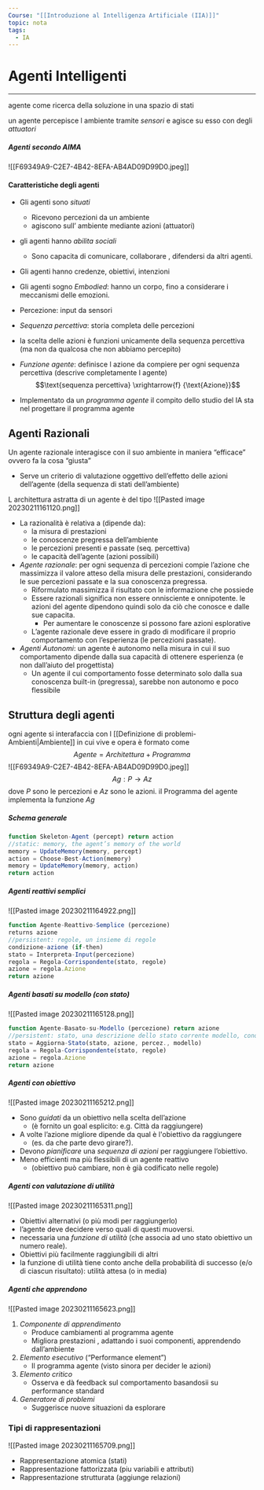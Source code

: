 ```yaml
---
Course: "[[Introduzione al Intelligenza Artificiale (IIA)]]"
topic: nota
tags:
  - IA
---
```


# Agenti Intelligenti
---
agente come ricerca della soluzione in una spazio di stati 

un agente percepisce l ambiente tramite _sensori_ e agisce su esso con degli _attuatori_
##### Agenti secondo AIMA
![[F69349A9-C2E7-4B42-8EFA-AB4AD09D99D0.jpeg]]
#### Caratteristiche  degli agenti 

- Gli agenti sono _situati_
	-  Ricevono percezioni da un ambiente
	- agiscono sull’ ambiente mediante azioni (attuatori)
- gli agenti hanno _abilita sociali_
	- Sono capacita di comunicare, collaborare , difendersi da altri agenti.
- Gli agenti hanno credenze, obiettivi, intenzioni 
- Gli agenti sogno _Embodied_: hanno un corpo, fino a considerare i meccanismi delle emozioni.


- Percezione: input da sensori 
- _Sequenza percettiva_: storia completa delle percezioni 
- la scelta delle azioni è funzioni unicamente della sequenza percettiva (ma non da qualcosa che non abbiamo percepito)
- _Funzione agente_: definisce l azione da compiere per ogni sequenza percettiva (descrive completamente l agente)
$$\text{sequenza percettiva}  \xrightarrow{f}   {\text{Azione}}$$
- Implementato da un _programma agente_
 il compito dello studio del IA sta nel progettare il programma agente
 

## Agenti Razionali 
Un agente razionale interagisce con il suo ambiente in maniera “efficace” ovvero fa la cosa “giusta”
-  Serve un criterio di valutazione oggettivo dell’effetto delle azioni dell’agente (della sequenza di stati dell’ambiente)

L architettura astratta di un agente è del tipo
![[Pasted image 20230211161120.png]]



- La razionalità è relativa a (dipende da): 
	-  la misura di prestazioni
	-  le conoscenze pregressa dell’ambiente 
	-  le percezioni presenti e passate (seq. percettiva) 
	-  le capacità dell’agente (azioni possibili) 
- _Agente razionale_: per ogni sequenza di percezioni compie l’azione che massimizza il valore atteso della misura delle prestazioni, considerando le sue percezioni passate e la sua conoscenza pregressa.
	- Riformulato massimizza il risultato con le informazione che possiede
	- Essere razionali significa non essere onnisciente e onnipotente. le azioni del  agente dipendono quindi solo da ciò che conosce e dalle sue capacita.
		- Per aumentare le conoscenze si possono fare azioni esplorative
	- L’agente razionale deve essere in grado di modificare il proprio comportamento con l’esperienza (le percezioni passate).
- _Agenti Autonomi_: un agente è autonomo nella misura in cui il suo comportamento dipende dalla sua capacità di ottenere esperienza (e non dall’aiuto del progettista)
	- Un agente il cui comportamento fosse determinato solo dalla sua conoscenza built-in (pregressa), sarebbe non autonomo e poco flessibile

## Struttura degli agenti
ogni agente si interafaccia con l [[Definizione di problemi-Ambienti|Ambiente]] in cui vive e opera
è formato come
$$Agente = Architettura + Programma$$
![[F69349A9-C2E7-4B42-8EFA-AB4AD09D99D0.jpeg]]
$$Ag: P \rightarrow Az$$
dove $P$ sono le percezioni e $Az$ sono le azioni. il Programma del agente implementa la funzione $Ag$

##### Schema generale
```js
function Skeleton-Agent (percept) return action
//static: memory, the agent’s memory of the world 
memory = UpdateMemory(memory, percept)
action = Choose-Best-Action(memory) 
memory = UpdateMemory(memory, action) 
return action
```

##### Agenti reattivi semplici
![[Pasted image 20230211164922.png]]
```js
function Agente-Reattivo-Semplice (percezione)
returns azione
//persistent: regole, un insieme di regole 
condizione-azione (if-then) 
stato = Interpreta-Input(percezione) 
regola = Regola-Corrispondente(stato, regole) 
azione = regola.Azione 
return azione
```
##### Agenti basati su modello (con stato)
![[Pasted image 20230211165128.png]]
```js
function Agente-Basato-su-Modello (percezione) return azione
//persistent: stato, una descrizione dello stato corrente modello, conoscenza del mondo regole, un insieme di regole condizione-azione azione, l’azione più recente
stato = Aggiorna-Stato(stato, azione, percez., modello) 
regola = Regola-Corrispondente(stato, regole)
azione = regola.Azione
return azione
```
##### Agenti con obiettivo
![[Pasted image 20230211165212.png]]
- Sono _guidati_ da un obiettivo nella scelta dell’azione 
	- (è fornito un goal esplicito: e.g. Città da raggiungere) 
-  A volte l’azione migliore dipende da qual è l'obiettivo da raggiungere 
	- (es. da che parte devo girare?). 
-  Devono _pianificare_ una _sequenza di azioni_ per raggiungere l’obiettivo. 
-  Meno efficienti ma più flessibili di un agente reattivo
	-  (obiettivo può cambiare, non è già codificato nelle regole) 
##### Agenti con valutazione di utilità
![[Pasted image 20230211165311.png]]
- Obiettivi alternativi (o più modi per raggiungerlo) 
-  l’agente deve decidere verso quali di questi muoversi. 
-  necessaria una _funzione di utilità_ (che associa ad uno stato obiettivo un numero reale). 
-  Obiettivi più facilmente raggiungibili di altri 
- la funzione di utilità tiene conto anche della probabilità di successo (e/o di ciascun risultato): utilità attesa (o in media)

##### Agenti che apprendono
![[Pasted image 20230211165623.png]]
1. _Componente di apprendimento_ 
	- Produce cambiamenti al programma agente 
	- Migliora prestazioni , adattando i suoi componenti, apprendendo dall’ambiente
2.  _Elemento esecutivo_ (“Performance element”) 
	- Il programma agente (visto sinora per decider le azioni) 
3.  _Elemento critico_ 
	- Osserva e dà feedback sul comportamento basandosii su performance standard
4.  _Generatore di problemi_ 
	- Suggerisce nuove situazioni da esplorare


### Tipi di rappresentazioni
![[Pasted image 20230211165709.png]]
- Rappresentazione atomica (stati) 
- Rappresentazione fattorizzata (piu variabili e attributi) 
- Rappresentazione strutturata (aggiunge relazioni)